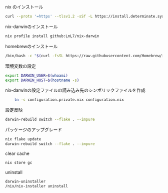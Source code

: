 nix のインストール
```sh
curl --proto '=https' --tlsv1.2 -sSf -L https://install.determinate.systems/nix |  sh -s -- install
```

nix-darwinのインストール
```sh
nix profile install github:LnL7/nix-darwin
```

homebrewのインストール
```sh
/bin/bash -c "$(curl -fsSL https://raw.githubusercontent.com/Homebrew/install/HEAD/install.sh)"
```

環境変数の設定
```sh
export DARWIN_USER=$(whoami)
export DARWIN_HOST=$(hostname -s)
```

nix-darwinの設定ファイルの読み込み先のシンボリックファイルを作成
```sh
    ln -s configuration.private.nix configuration.nix 
```

設定反映
```sh
darwin-rebuild switch --flake . --impure
```

パッケージのアップグレード
```sh
nix flake update
darwin-rebuild switch --flake . --impure
```

clear cache
```sh
nix store gc
```

uninstall
```sh
darwin-uninstaller
/nix/nix-installer uninstall
```
